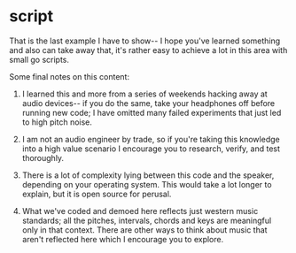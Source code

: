 # script

That is the last example I have to show-- I hope you've learned something and also can take away that, it's rather easy
to achieve a lot in this area with small go scripts.

Some final notes on this content: 

1. I learned this and more from a series of weekends hacking away at audio devices-- if you do the same, 
   take your headphones off before running new code; I have omitted many failed experiments that just led to
   high pitch noise.

2. I am not an audio engineer by trade, so if you're taking this knowledge into a high value scenario I encourage you
   to research, verify, and test thoroughly.

3. There is a lot of complexity lying between this code and the speaker, depending on your operating system. This would
   take a lot longer to explain, but it is open source for perusal.

4. What we've coded and demoed here reflects just western music standards; all the pitches, intervals, chords and keys
   are meaningful only in that context. There are other ways to think about music that aren't reflected here which I
   encourage you to explore.
